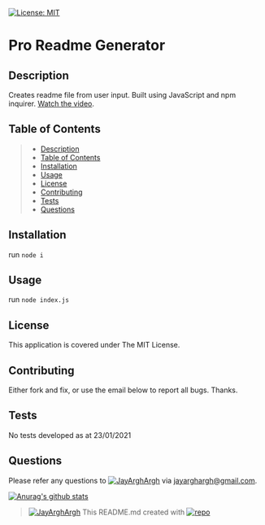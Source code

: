 [![License: MIT](https://img.shields.io/badge/License-MIT-yellow.svg)](https://opensource.org/licenses/MIT)
# Pro Readme Generator
## Description
Creates readme file from user input. Built using JavaScript and npm inquirer.
[Watch the video](https://youtu.be/JXe_lXDuHHI).
## Table of Contents
> - [Description](#Description)
> - [Table of Contents](#Table%20of%20Contents)
> - [Installation](#Installation)
> - [Usage](#Usage)
> - [License](#License)
> - [Contributing](#Contributing)
> - [Tests](#Tests)
> - [Questions](#Questions)

## Installation
run `node i`
## Usage
run `node index.js`
## License
This application is covered under The MIT License.
## Contributing
Either fork and fix, or use the email below to report all bugs. Thanks.
## Tests
No tests developed as at 23/01/2021
## Questions
Please refer any questions to [![JayArghArgh](https://img.shields.io/badge/Dev-JayArghArgh-yellow)](https://github.com/JayArghArgh) via jayarghargh@gmail.com.

[![Anurag's github stats](https://github-readme-stats.vercel.app/api?username=JayArghArgh&theme=solarized-light)](https://github.com/JayArghArgh/github-readme-stats)


> [![JayArghArgh](https://img.shields.io/badge/Dev-JayArghArgh-yellow)](https://github.com/JayArghArgh) This README.md created with [![repo](https://img.shields.io/badge/Git-ProReadMe-green)](https://github.com/JayArghArgh/pro-readme-generator)
